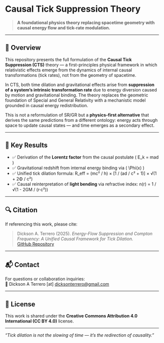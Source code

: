 # Causal Tick Suppression Theory

> **A foundational physics theory replacing spacetime geometry with causal energy flow and tick-rate modulation.**

---

## 🧠 Overview

This repository presents the full formulation of the **Causal Tick Suppression (CTS)** theory — a first-principles physical framework in which relativistic effects emerge from the dynamics of internal causal transformations (tick rates), not from the geometry of spacetime.

In CTS, both time dilation and gravitational effects arise from **suppression of a system’s intrinsic transformation rate** due to energy diversion caused by motion and gravitational binding. The theory replaces the geometric foundation of Special and General Relativity with a mechanistic model grounded in causal energy redistribution.

This is not a reformulation of SR/GR but a **physics-first alternative** that derives the same predictions from a different ontology: energy acts through space to update causal states — and time emerges as a secondary effect.


---

## 📜 Key Results

- ✅ Derivation of the **Lorentz factor** from the causal postulate \( E_k = mad \)
- ✅ Gravitational redshift from internal energy binding via \( \Phi(x) \)
- ✅ Unified tick dilation formula:  R_eff = (mc² / h) × [1 / (ad / c² + 1)] × √(1 + 2Φ / c²)
- ✅ Causal reinterpretation of **light bending** via refractive index: n(r) = 1 / √(1 - 2GM / (r·c²))

---

## 🔍 Citation

If referencing this work, please cite:

> Dickson A. Terrero (2025). *Energy-Flow Suppression and Compton Frequency: A Unified Causal Framework for Tick Dilation.*  
> [GitHub Repository](https://github.com/YOUR_USERNAME/causal-tick-suppression-theory)

---

## 📬 Contact

For questions or collaboration inquiries:  
**📧** Dickson A Terrero [at] dicksonterrero@gmail.com

---

## 📖 License

This work is shared under the **Creative Commons Attribution 4.0 International (CC BY 4.0)** license.

---

*“Tick dilation is not the slowing of time — it’s the redirection of causality.”*



